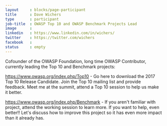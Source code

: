 ```yaml
---
layout     : blocks/page-participant
title      : Dave Wichers
type       : participant
job-title  : OWASP Top 10 and OWASP Benchmark Projects Lead
image      :
linkedin   : https://www.linkedin.com/in/wichers/
twitter    : https://twitter.com/wichers
facebook   :
status     : empty
---
```


Cofounder of the OWASP Foundation, long time OWASP Contributor, currently leading the Top 10 and Benchmark projects:

https://www.owasp.org/index.php/Top10 - Go here to download the 2017 Top 10 Release Candidate. Join the Top 10 mailing list and provide feedback. Meet me at the summit, attend a Top 10 session to help us make it better.

https://www.owasp.org/index.php/Benchmark - If you aren't familiar with project, attend the working session to learn more. If you want to help, even better!! Let's discuss how to improve this project so it has even more impact than it already has.
